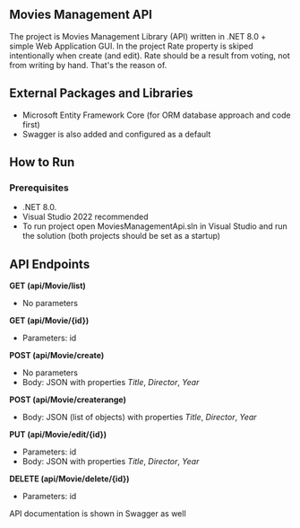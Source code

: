 ## Movies Management API
The project is Movies Management Library (API) written in .NET 8.0 + simple Web Application GUI.
In the project Rate property is skiped intentionally when create (and edit). Rate should be a result from voting, not from writing by hand. That's the reason of.
## External Packages and Libraries
* Microsoft Entity Framework Core (for ORM database approach and code first)
* Swagger is also added and configured as a default
## How to Run
### Prerequisites
* .NET 8.0.
* Visual Studio 2022 recommended
* To run project open MoviesManagementApi.sln in Visual Studio and run the solution (both projects should be set as a startup)
## API Endpoints
**GET (api/Movie/list)** 
* No parameters </br>

**GET (api/Movie/{id})**
* Parameters: id </br>

**POST (api/Movie/create)**
* No parameters
* Body: JSON with properties *Title*, *Director*, *Year* </br>

**POST (api/Movie/createrange)**
* Body: JSON (list of objects) with properties *Title*, *Director*, *Year* </br>

**PUT (api/Movie/edit/{id})**
* Parameters: id
* Body: JSON with properties *Title*, *Director*, *Year* </br>

**DELETE (api/Movie/delete/{id})**
* Parameters: id

API documentation is shown in Swagger as well
